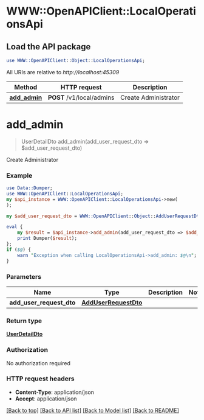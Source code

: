 # WWW::OpenAPIClient::LocalOperationsApi

## Load the API package
```perl
use WWW::OpenAPIClient::Object::LocalOperationsApi;
```

All URIs are relative to *http://localhost:45309*

Method | HTTP request | Description
------------- | ------------- | -------------
[**add_admin**](LocalOperationsApi.md#add_admin) | **POST** /v1/local/admins | Create Administrator


# **add_admin**
> UserDetailDto add_admin(add_user_request_dto => $add_user_request_dto)

Create Administrator

### Example
```perl
use Data::Dumper;
use WWW::OpenAPIClient::LocalOperationsApi;
my $api_instance = WWW::OpenAPIClient::LocalOperationsApi->new(
);

my $add_user_request_dto = WWW::OpenAPIClient::Object::AddUserRequestDto->new(); # AddUserRequestDto | 

eval {
    my $result = $api_instance->add_admin(add_user_request_dto => $add_user_request_dto);
    print Dumper($result);
};
if ($@) {
    warn "Exception when calling LocalOperationsApi->add_admin: $@\n";
}
```

### Parameters

Name | Type | Description  | Notes
------------- | ------------- | ------------- | -------------
 **add_user_request_dto** | [**AddUserRequestDto**](AddUserRequestDto.md)|  | 

### Return type

[**UserDetailDto**](UserDetailDto.md)

### Authorization

No authorization required

### HTTP request headers

 - **Content-Type**: application/json
 - **Accept**: application/json

[[Back to top]](#) [[Back to API list]](../README.md#documentation-for-api-endpoints) [[Back to Model list]](../README.md#documentation-for-models) [[Back to README]](../README.md)

